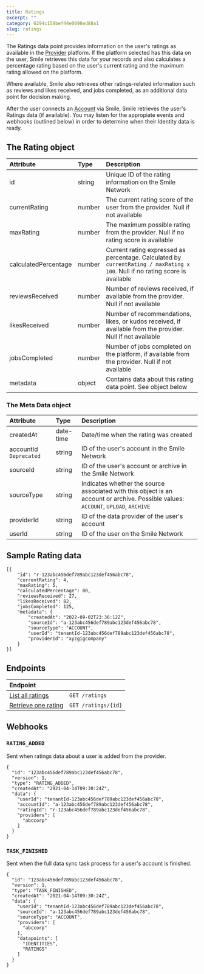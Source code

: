 ```yaml
---
title: Ratings
excerpt: ""
category: 6294c158bef44e0098ed88a1
slug: ratings
---
```


The Ratings data point provides information on the user's ratings as available in the [Provider](/reference/providers) platform. If the platform selected has this data on the user, Smile retrieves this data for your records and also calculates a percentage rating based on the user's current rating and the maximum rating allowed on the platform.

Where available, Smile also retrieves other ratings-related information such as reviews and likes received, and jobs completed, as an additional data point for decision making.

After the user connects an [Account](/reference/accounts) via Smile, Smile retrieves the user's Ratings data (if available). You may listen for the appropiate events and webhooks (outlined below) in order to determine when their Identity data is ready.

## The Rating object

| Attribute  | Type   | Description |
| :--------- | :----- | :------- |
| id | string | Unique ID of the rating information on the Smile Network |
| currentRating | number | The current rating score of the user from the provider. Null if not available |
| maxRating | number | The maximum possible rating from the provider. Null if no rating score is available |
| calculatedPercentage | number | Current rating expressed as percentage. Calculated by `currentRating / maxRating x 100`. Null if no rating score is available |
| reviewsReceived | number | Number of reviews received, if available from the provider. Null if not available |
| likesReceived | number | Number of recommendations, likes, or kudos received, if available from the provider. Null if not available |
| jobsCompleted | number | Number of jobs completed on the platform, if available from the provider. Null if not available |
| metadata | object | Contains data about this rating data point. See object below |


### The Meta Data object

| Attribute  | Type   | Description |
| :--------- | :----- | :------- |
| createdAt | date-time | Date/time when the rating was created |
| accountId `Deprecated` | string | ID of the user's account in the Smile Network |
| sourceId | string | ID of the user's account or archive in the Smile Network |
| sourceType | string | Indicates whether the source associated with this object is an account or archive. Possible values: `ACCOUNT`, `UPLOAD`, `ARCHIVE` |
| providerId | string | ID of the data provider of the user's account |
| userId | string | ID of the user on the Smile Network |


## Sample Rating data

```
[{
    "id": "r-123abc456def789abc123def456abc78",
    "currentRating": 4,
    "maxRating": 5,
    "calculatedPercentage": 80,
    "reviewsReceived": 27,
    "likesReceived": 82,
    "jobsCompleted": 125,
    "metadata": {
        "createdAt": "2022-09-02T23:36:12Z",
        "sourceId": "a-123abc456def789abc123def456abc78",
        "sourceType": "ACCOUNT",
        "userId": "tenantId-123abc456def789abc123def456abc78",
        "providerId": "xyzgigcompany"
    }
}]
```

## Endpoints

| Endpoint | |
| :------- | :---- |
| [List all ratings](/reference/list-ratings-1) | `GET /ratings` |
| [Retrieve one rating](/reference/get-rating-1) | `GET /ratings/{id}` |

## Webhooks

### `RATING_ADDED`

Sent when ratings data about a user is added from the provider.

```
{
  "id": "123abc456def789abc123def456abc78",
  "version": 1,
  "type": "RATING_ADDED",
  "createdAt": "2021-04-14T09:30:24Z",
  "data": {
    "userId": "tenantId-123abc456def789abc123def456abc78",
    "accountId": "a-123abc456def789abc123def456abc78",
    "ratingId": "r-123abc456def789abc123def456abc78",
    "providers": [
      "abccorp"
    ]
  }
}
```

### `TASK_FINISHED`

Sent when the full data sync task process for a user's account is finished.

```
{
  "id": "123abc456def789abc123def456abc78",
  "version": 1,
  "type": "TASK_FINISHED",
  "createdAt": "2021-04-14T09:30:24Z",
  "data": {
    "userId": "tenantId-123abc456def789abc123def456abc78",
    "sourceId": "a-123abc456def789abc123def456abc78",
    "sourceType": "ACCOUNT",
    "providers": [
      "abccorp"
    ],
    "datapoints": [
      "IDENTITIES",
      "RATINGS"
    ]
  }
}
```
